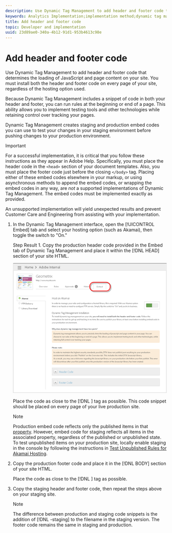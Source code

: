 ```yaml
---
description: Use Dynamic Tag Management to add header and footer code that determines the loading of JavaScript and page content on your site. You must install both the header and footer code on every page of your site, regardless of the hosting option used.
keywords: Analytics Implementation;implementation method;dynamic tag management;dtm;code;page code;header code;footer code;embed code;embed tab;embed
title: Add header and footer code
topic: Developer and implementation
uuid: 23d89ae0-340a-4b12-91d1-953b4613c98e
---
```


# Add header and footer code

Use Dynamic Tag Management to add header and footer code that determines the loading of JavaScript and page content on your site. You must install both the header and footer code on every page of your site, regardless of the hosting option used.

Because Dynamic Tag Management includes a snippet of code in both your header and footer, you can run rules at the beginning or end of a page. This ability allows you to implement testing tools and other technologies while retaining control over tracking your pages.

Dynamic Tag Management creates staging and production embed codes you can use to test your changes in your staging environment before pushing changes to your production environment.

>[!IMPORTANT]
>
>For a successful implementation, it is critical that you follow these instructions as they appear in Adobe Help. Specifically, you must place the header code in the `<head>` section of your document templates. Also, you must place the footer code just before the closing `</body>` tag. Placing either of these embed codes elsewhere in your markup, or using asynchronous methods to append the embed codes, or wrapping the embed codes in any way, are *not* a supported implementations of Dynamic Tag Management. The embed codes must be implemented exactly as provided.
>
>An unsupported implementation will yield unexpected results and prevent Customer Care and Engineering from assisting with your implementation.

1. In the Dynamic Tag Management interface, open the [!UICONTROL Embed] tab and select your hosting option (such as Akamai), then toggle the switch to "On."

   Step Result 1. Copy the production header code provided in the Embed tab of Dynamic Tag Management and place it within the [!DNL HEAD] section of your site HTML.

   ![](assets/dtm-embed.png)

   Place the code as close to the [!DNL <head>] tag as possible. This code snippet should be placed on every page of your live production site.

   >[!NOTE]
   >
   >Production embed code reflects only the published items in that [property](/help/implement/other/dtm/t-create-web-property.md). However, embed code for staging reflects all items in the associated property, regardless of the published or unpublished state. To test unpublished items on your production site, locally enable staging in the console by following the instructions in [Test Unpublished Rules for Akamai Hosting](/help/implement/other/dtm/c-rules/t-test-rules-akamai.md).

1. Copy the production footer code and place it in the [!DNL BODY] section of your site HTML.

   Place the code as close to the [!DNL </body>] tag as possible.
1. Copy the staging header and footer code, then repeat the steps above on your staging site.

   >[!NOTE]
   >
   >The difference between production and staging code snippets is the addition of [!DNL -staging] to the filename in the staging version. The footer code remains the same in staging and production.

